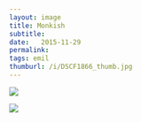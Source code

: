 ```yaml
---
layout: image
title: Monkish
subtitle: 
date:   2015-11-29
permalink: 
tags: emil
thumburl: /i/DSCF1866_thumb.jpg
---
```

![]({{site.url}}/i/DSCF1859_thumb.jpg)

![]({{site.url}}/i/DSCF1866_thumb.jpg)
